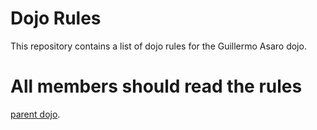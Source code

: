 Dojo Rules
==========

This repository contains a list of dojo rules for the Guillermo Asaro dojo.

# All members should read the rules

[parent dojo](https://github.com/deadlyvipers).
